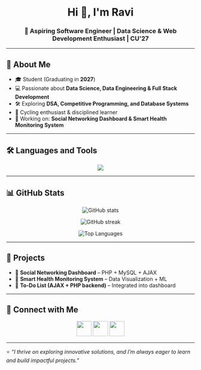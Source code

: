 <h1 align="center">Hi 👋, I'm Ravi</h1>
<h3 align="center">🚀 Aspiring Software Engineer | Data Science & Web Development Enthusiast | CU'27</h3>

---

## 🌟 About Me  
- 🎓 Student (Graduating in **2027**)  
- 💻 Passionate about **Data Science, Data Engineering & Full Stack Development**  
- 🛠️ Exploring **DSA, Competitive Programming, and Database Systems**  
- 🚴 Cycling enthusiast & disciplined learner  
- 🔭 Working on: **Social Networking Dashboard & Smart Health Monitoring System**  

---

## 🛠️ Languages and Tools  
<p align="center"> 
  <img src="https://skillicons.dev/icons?i=cpp,java,python,php,javascript,html,css,bootstrap,mysql,mongodb,git,github,vscode" />
</p>

---

## 📊 GitHub Stats  
<p align="center">
  <img src="https://github-readme-stats.vercel.app/api?username=YOUR_USERNAME&show_icons=true&theme=tokyonight" alt="GitHub stats" />
</p>

<p align="center">
  <img src="https://streak-stats.demolab.com?user=YOUR_USERNAME&theme=tokyonight&hide_border=true" alt="GitHub streak" />
</p>

<p align="center">
  <img src="https://github-readme-stats.vercel.app/api/top-langs/?username=YOUR_USERNAME&layout=compact&theme=tokyonight" alt="Top Languages" />
</p>

---

## 🚀 Projects  
- 🔗 **Social Networking Dashboard** – PHP + MySQL + AJAX  
- 🔗 **Smart Health Monitoring System** – Data Visualization + ML  
- 🔗 **To-Do List (AJAX + PHP backend)** – Integrated into dashboard  

---

## 🤝 Connect with Me  
<p align="center">
  <a href="https://github.com/YOUR_USERNAME"><img src="https://skillicons.dev/icons?i=github" height="40"/></a>
  <a href="https://linkedin.com/in/YOUR_LINKEDIN"><img src="https://skillicons.dev/icons?i=linkedin" height="40"/></a>
  <a href="mailto:your.email@example.com"><img src="https://img.icons8.com/fluency/48/gmail-new.png" height="40"/></a>
</p>

---

⭐️ *“I thrive on exploring innovative solutions, and I’m always eager to learn and build impactful projects.”*
